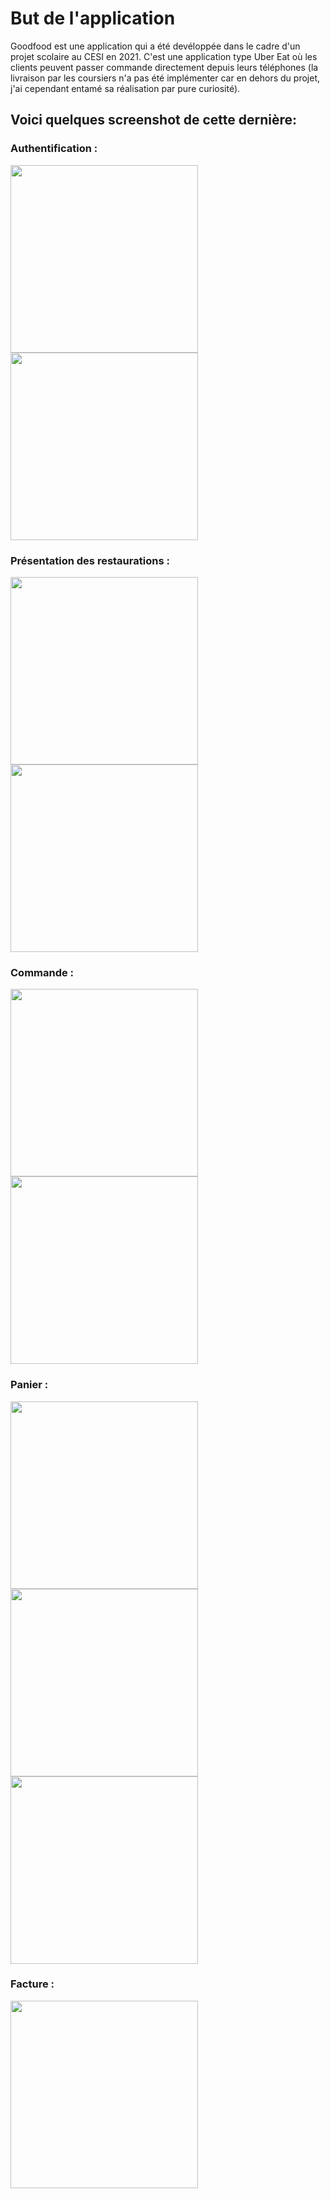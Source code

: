 # But de l'application

Goodfood est une application qui a été devéloppée dans le cadre d'un projet scolaire au CESI en 2021. C'est une application type Uber Eat où les clients peuvent passer commande directement depuis leurs téléphones (la livraison par les coursiers n'a pas été implémenter car en dehors du projet, j'ai cependant entamé sa réalisation par pure curiosité).

## Voici quelques screenshot de cette dernière:

### Authentification :
<p float="left">
  <img src="./pictures/1.png" width="300" />
  <img src="./pictures/2.png" width="300" /> 
</p>

### Présentation des restaurations :
<p float="left">
  <img src="./pictures/3.png" width="300" />
  <img src="./pictures/4.png" width="300" />
</p>

### Commande :
<p float="left">
  <img src="./pictures/5.png" width="300" />
  <img src="./pictures/6.png" width="300" /> 
</p>

### Panier :
<p float="left">
  <img src="./pictures/7.png" width="300" /> 
  <img src="./pictures/8.png" width="300" />
  <img src="./pictures/9.png" width="300" />
</p>

### Facture :
<p float="left">
  <img src="./pictures/10.png" width="300" /> 
</p>